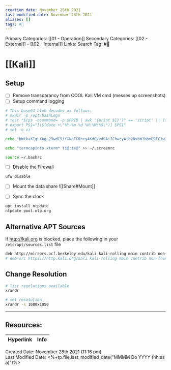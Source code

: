 ```yaml
---
creation date: November 28th 2021
last modified date: November 28th 2021
aliases: []
tags: #📖
---
```


Primary Categories: [[01 - Operation]]
Secondary Categories:  [[02 - External]] - [[02 - Internal]]
Links: 
Search Tag: #📖  

# [[Kali]]  
## Setup 

- [ ] Remove transparancy from COOL Kali VM cmd (messes up screenshots)
- [ ] Setup command logging
```bash
# This base64 blob decodes as follows:
# mkdir -p /opt/bashLogs 
# test "$(ps -ocommand= -p $PPID | awk '{print $1}')" == 'script' || (script -f /opt/bashLogs/$(date +"%Y-%m-%d_%H-%M-%S")_shell.log)
# export PS1="[\$(date +\"%Y-%m-%d %H:%M:%S\")] $PS1"
# set -o vi

echo "bWtkaXIgLXAgL29wdC9iYXNoTG9ncyAKdGVzdCAiJChwcyAtb2NvbW1hbmQ9IC1wICRQUElEIHwgYXdrICd7cHJpbnQgJDF9JykiID09ICdzY3JpcHQnIHx8IChzY3JpcHQgLWYgL29wdC9iYXNoTG9ncy8kKGRhdGUgKyIlWS0lbS0lZF8lSC0lTS0lUyIpX3NoZWxsLmxvZykKZXhwb3J0IFBTMT0iW1wkKGRhdGUgK1wiJVktJW0tJWQgJUg6JU06JVNcIildICRQUzEiCnNldCAtbyB2aQo=" |base64 -d >>  ~/.bashrc

echo "termcapinfo xterm* ti@:te@" >> ~/.screenrc

source ~/.bashrc
```

- [ ] Disable the Firewall
```bash 
ufw disable 
```

- [ ] Mount the data share 
![[Share#Mount]]

- [ ] Sync the clock
```bash
apt install ntpdate
ntpdate pool.ntp.org
```


## Alternative APT Sources 
If http://kali.org is blocked, place the following in your `/etc/apt/sources.list` file 

```bash
deb http://mirrors.ocf.berkeley.edu/kali kali-rolling main contrib non-free
# deb-src https://http.kali.org/kali kali-rolling main contrib non-free
```

## Change Resolution 
```bash 
# list resolutions available 
xrandr 

# set resolution 
xrandr -s 1680x1050
```


___

## Resources:

| Hyperlink | Info |
| --------- | ---- |


Created Date: November 28th 2021 (11:16 pm)  
Last Modified Date: <%+tp.file.last_modified_date("MMMM Do YYYY (hh:ss a)")%>
